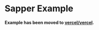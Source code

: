 # Sapper Example

#### Example has been moved to [vercel/vercel](https://github.com/vercel/vercel/tree/master/examples/sapper).
